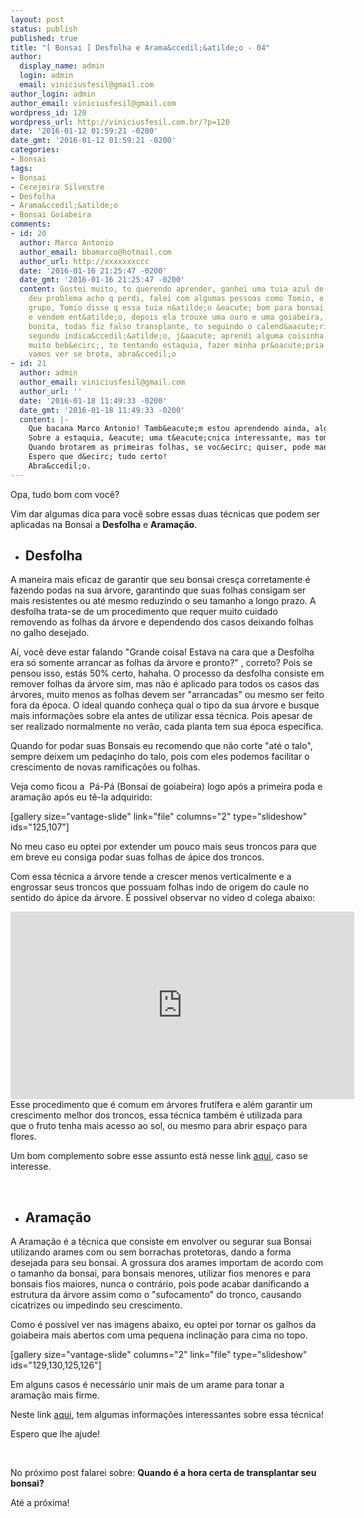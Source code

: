 ```yaml
---
layout: post
status: publish
published: true
title: "[ Bonsai ] Desfolha e Arama&ccedil;&atilde;o - 04"
author:
  display_name: admin
  login: admin
  email: viniciusfesil@gmail.com
author_login: admin
author_email: viniciusfesil@gmail.com
wordpress_id: 120
wordpress_url: http://viniciusfesil.com.br/?p=120
date: '2016-01-12 01:59:21 -0200'
date_gmt: '2016-01-12 01:59:21 -0200'
categories:
- Bonsai
tags:
- Bonsai
- Cerejeira Silvestre
- Desfolha
- Arama&ccedil;&atilde;o
- Bonsai Goiabeira
comments:
- id: 20
  author: Marco Antonio
  author_email: bbamarco@hotmail.com
  author_url: http://xxxxxxxccc
  date: '2016-01-16 21:25:47 -0200'
  date_gmt: '2016-01-16 21:25:47 -0200'
  content: Gostei muito, to querendo aprender, ganhei uma tuia azul de minha esposa,
    deu problema acho q perdi, falei com algumas pessoas como Tomio, e Santino do
    grupo, Tomio disse q essa tuia n&atilde;o &eacute; bom para bonsai, como produzem
    e vendem ent&atilde;o, depois ela trouxe uma ouro e uma goiabeira, essa ta muito
    bonita, todas fiz falso transplante, to seguindo o calend&aacute;rio da bonsaikai
    segundo indica&ccedil;&atilde;o, j&aacute; aprendi alguma coisinha mas ainda to
    muito beb&ecirc;, to tentando estaquia, fazer minha pr&oacute;pria &aacute;rvore
    vamos ver se brota, abra&ccedil;o
- id: 21
  author: admin
  author_email: viniciusfesil@gmail.com
  author_url: ''
  date: '2016-01-18 11:49:33 -0200'
  date_gmt: '2016-01-18 11:49:33 -0200'
  content: |-
    Que bacana Marco Antonio! Tamb&eacute;m estou aprendendo ainda, algumas coisas que tenho achado interessante eu vou tentar trazer para c&aacute;. De repente ajuda algu&eacute;m, rs.
    Sobre a estaquia, &eacute; uma t&eacute;cnica interessante, mas tome cuidado com o solo e quantidade de &aacute;gua que d&aacute; para sua &aacute;rvore. Em alguns casos, se voc&ecirc; fizer por exemplo uma estaquia com transplante podando ra&iacute;zes, pode ser um procedimento traum&aacute;tico para seu bonsai.
    Quando brotarem as primeiras folhas, se voc&ecirc; quiser, pode mandar fotos do crescimento dela que publico aqui colocando como refer&ecirc;ncia voc&ecirc;!
    Espero que d&ecirc; tudo certo!
    Abra&ccedil;o.
---
```

<p>Opa, tudo bom com voc&ecirc;?</p>
<p>Vim dar algumas dica para voc&ecirc; sobre essas duas t&eacute;cnicas que podem ser aplicadas na Bonsai a&nbsp;<strong>Desfolha</strong>&nbsp;e <strong>Arama&ccedil;&atilde;o</strong>.</p>
<ul>
<li>
<h2>Desfolha</h2>
</li>
</ul>
<p>A maneira mais eficaz de garantir que seu bonsai cres&ccedil;a corretamente &eacute; fazendo podas na sua &aacute;rvore, garantindo que suas folhas consigam ser mais resistentes ou at&eacute; mesmo reduzindo o seu tamanho a longo prazo.&nbsp;A desfolha trata-se de um procedimento que requer&nbsp;muito cuidado removendo as folhas da &aacute;rvore e dependendo dos casos deixando folhas no galho desejado.</p>
<p>A&iacute;, voc&ecirc; deve estar falando&nbsp;"Grande&nbsp;coisa! Estava na cara que a Desfolha era s&oacute; somente arrancar as folhas da &aacute;rvore e pronto?" , correto? Pois se pensou isso, est&aacute;s 50% certo, hahaha. O processo da desfolha consiste em remover folhas da &aacute;rvore sim, mas n&atilde;o &eacute; aplicado para todos os casos das &aacute;rvores, muito menos as folhas devem ser "arrancadas" ou mesmo ser feito fora da &eacute;poca. O ideal quando&nbsp;conhe&ccedil;a qual o tipo da sua &aacute;rvore e busque mais informa&ccedil;&otilde;es sobre ela antes de utilizar essa t&eacute;cnica. Pois apesar de ser realizado normalmente no ver&atilde;o, cada planta tem sua &eacute;poca espec&iacute;fica.</p>
<p>Quando for podar suas Bonsais eu recomendo que n&atilde;o corte "at&eacute; o talo", sempre deixem um peda&ccedil;inho do talo, pois com eles podemos facilitar o crescimento de novas ramifica&ccedil;&otilde;es ou folhas.</p>
<p>Veja como ficou a &nbsp;P&aacute;-P&aacute; (Bonsai de goiabeira)&nbsp;logo ap&oacute;s a primeira poda e arama&ccedil;&atilde;o ap&oacute;s eu t&ecirc;-la adquirido:</p>
<p>[gallery size="vantage-slide" link="file" columns="2" type="slideshow" ids="125,107"]</p>
<p>No meu caso eu optei por extender um pouco mais seus troncos para que em breve eu consiga podar&nbsp;suas folhas de &aacute;pice dos troncos.</p>
<p>Com essa t&eacute;cnica&nbsp;a &aacute;rvore tende a crescer menos verticalmente e a engrossar seus troncos que possuam folhas indo de origem do caule no sentido do &aacute;pice da &aacute;rvore. &Eacute; poss&iacute;vel observar no v&iacute;deo d colega abaixo:</p>
<p><iframe src="https://www.youtube.com/embed/HJIhWSVMzoI" width="550" height="300" frameborder="0" allowfullscreen="allowfullscreen"></iframe><br />
Esse procedimento que &eacute; comum em &aacute;rvores frut&iacute;fera e al&eacute;m garantir um crescimento melhor dos troncos, essa t&eacute;cnica tamb&eacute;m &eacute; utilizada para que&nbsp;o fruto tenha mais acesso ao sol, ou mesmo para abrir espa&ccedil;o para flores.</p>
<p>Um bom complemento sobre esse assunto est&aacute; nesse link&nbsp;<a href="http://www.bonsaiempire.com.br/basico/treinamento/desfolha" target="_blank">aqui</a>, caso se interesse.</p>
<p>&nbsp;</p>
<ul>
<li>
<h2>Arama&ccedil;&atilde;o</h2>
</li>
</ul>
<p>A Arama&ccedil;&atilde;o &eacute; a t&eacute;cnica que consiste em envolver ou segurar sua Bonsai utilizando arames com ou sem borrachas protetoras, dando a forma desejada para seu bonsai. A grossura dos arames importam de acordo com o tamanho da bonsai, para bonsais&nbsp;menores, utilizar fios menores e para bonsais fios maiores, nunca o contr&aacute;rio, pois pode acabar danificando a estrutura da &aacute;rvore assim como o "sufocamento" do tronco, causando cicatrizes ou impedindo seu crescimento.</p>
<p>Como &eacute; poss&iacute;vel ver nas imagens abaixo, eu optei por tornar os galhos da goiabeira mais abertos com uma pequena inclina&ccedil;&atilde;o para cima no topo.</p>
<p>[gallery size="vantage-slide" columns="2" link="file" type="slideshow" ids="129,130,125,126"]</p>
<p>Em alguns casos &eacute; necess&aacute;rio unir mais de um arame para tonar a arama&ccedil;&atilde;o mais firme.</p>
<p>Neste link <a href="http://www.guiadobonsai.com.br/dicas-sobre-aramacao-de-bonsai/">aqui</a>, tem algumas informa&ccedil;&otilde;es interessantes sobre essa t&eacute;cnica!</p>
<p>Espero que lhe ajude!</p>
<p>&nbsp;</p>
<p>No pr&oacute;ximo post falarei sobre: <strong>Quando &eacute; a hora certa de transplantar seu bonsai?</strong></p>
<p>At&eacute; a pr&oacute;xima!</p>
